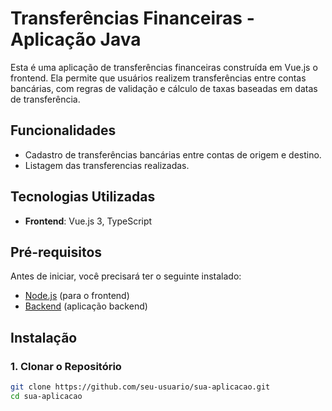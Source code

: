 # Transferências Financeiras - Aplicação Java

Esta é uma aplicação de transferências financeiras construída em Vue.js o frontend. Ela permite que usuários realizem transferências entre contas bancárias, com regras de validação e cálculo de taxas baseadas em datas de transferência.

## Funcionalidades

- Cadastro de transferências bancárias entre contas de origem e destino.
- Listagem das transferencias realizadas.

## Tecnologias Utilizadas

- **Frontend**: Vue.js 3, TypeScript

## Pré-requisitos

Antes de iniciar, você precisará ter o seguinte instalado:

- [Node.js](https://nodejs.org/) (para o frontend)
- [Backend](https://github.com/tuccioRafael/bank-test) (aplicação backend)

## Instalação

### 1. Clonar o Repositório

```bash
git clone https://github.com/seu-usuario/sua-aplicacao.git
cd sua-aplicacao
```
